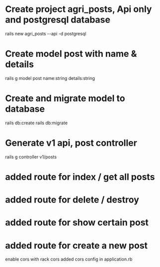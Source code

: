 # Create project agri_posts, Api only and postgresql database
rails new agri_posts --api -d postgresql

# Create model post with name & details
rails g model post name:string details:string

# Create and migrate model to database
rails db:create
rails db:migrate

# Generate v1 api, post controller 
rails g controller v1/posts

# added route for index / get all posts
# added route for delete / destroy
# added route for show certain post
# added route for create a new post

enable cors with rack cors
added cors config in application.rb
